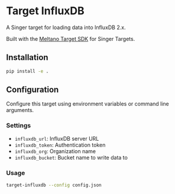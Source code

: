 # Target InfluxDB

A Singer target for loading data into InfluxDB 2.x.

Built with the [Meltano Target SDK](https://sdk.meltano.com) for Singer Targets.

## Installation

```bash
pip install -e .
```

## Configuration

Configure this target using environment variables or command line arguments.

### Settings

- `influxdb_url`: InfluxDB server URL
- `influxdb_token`: Authentication token
- `influxdb_org`: Organization name
- `influxdb_bucket`: Bucket name to write data to

### Usage

```bash
target-influxdb --config config.json
```
